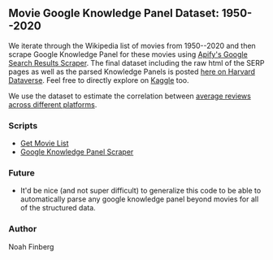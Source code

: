 ## Movie Google Knowledge Panel Dataset: 1950--2020

We iterate through the Wikipedia list of movies from 1950--2020 and then scrape Google Knowledge Panel for these movies using [Apify's Google Search Results Scraper](https://apify.com/apify/google-search-scraper). The final dataset including the raw html of the SERP pages as well as the parsed Knowledge Panels is posted [here on Harvard Dataverse](https://dataverse.harvard.edu/dataverse/americanmovies). Feel free to directly explore on [Kaggle](https://www.kaggle.com/noahfinberg/movies) too.

We use the dataset to estimate the correlation between [average reviews across different platforms](https://github.com/soodoku/mixed_signals).

### Scripts

* [Get Movie List](scripts/get_movie_list.py)
* [Google Knowledge Panel Scraper](scripts/google_kg_scraper.py)

### Future
- It'd be nice (and not super difficult) to generalize this code to be able to automatically parse any google knowledge panel beyond movies for all of the structured data.

### Author 
Noah Finberg
